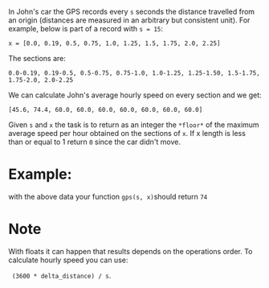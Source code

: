 In John's car the GPS records every `s` seconds the distance travelled from an origin (distances are measured in an arbitrary but consistent unit).
For example, below is part of a record with `s = 15`:

    x = [0.0, 0.19, 0.5, 0.75, 1.0, 1.25, 1.5, 1.75, 2.0, 2.25]
The sections are:

    0.0-0.19, 0.19-0.5, 0.5-0.75, 0.75-1.0, 1.0-1.25, 1.25-1.50, 1.5-1.75, 1.75-2.0, 2.0-2.25
  
We can calculate John's average hourly speed on every section and we get:

    [45.6, 74.4, 60.0, 60.0, 60.0, 60.0, 60.0, 60.0, 60.0]
Given `s` and `x` the task is to return as an integer the `*floor*` of the maximum average speed per hour obtained on the sections of `x`. 
If x length is less than or equal to 1 return `0` since the car didn't move.

# Example:
with the above data your function `gps(s, x)`should return `74`

# Note
With floats it can happen that results depends on the operations order. To calculate hourly speed you can use: 

` (3600 * delta_distance) / s`.
